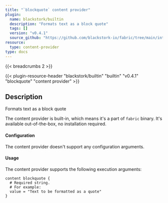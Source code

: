 ```yaml
---
title: "`blockquote` content provider"
plugin:
  name: blackstork/builtin
  description: "Formats text as a block quote"
  tags: []
  version: "v0.4.1"
  source_github: "https://github.com/blackstork-io/fabric/tree/main/internal/builtin/"
resource:
  type: content-provider
type: docs
---
```


{{< breadcrumbs 2 >}}

{{< plugin-resource-header "blackstork/builtin" "builtin" "v0.4.1" "blockquote" "content provider" >}}

## Description
Formats text as a block quote

The content provider is built-in, which means it's a part of `fabric` binary. It's available out-of-the-box, no installation required.


#### Configuration

The content provider doesn't support any configuration arguments.

#### Usage

The content provider supports the following execution arguments:

```hcl
content blockquote {
  # Required string.
  # For example:
  value = "Text to be formatted as a quote"
}
```

